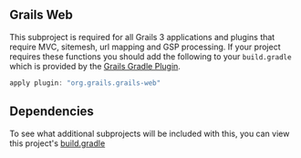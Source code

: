 ## Grails Web

This subproject is required for all Grails 3 applications and plugins that require MVC, sitemesh, url mapping and GSP processing.  If your project requires these functions you should add the following to your `build.gradle`  which is provided by the [Grails Gradle Plugin](https://github.com/grails/grails-core/tree/master/grails-gradle-plugin).

``` gradle
apply plugin: "org.grails.grails-web"
```

Dependencies
-----
To see what additional subprojects will be included with this, you can view this project's [build.gradle](https://github.com/grails/grails-core/blob/master/grails-web/build.gradle)
